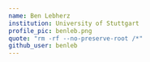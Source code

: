 ```yaml
---
name: Ben Lebherz
institution: University of Stuttgart
profile_pic: benleb.png
quote: "rm -rf --no-preserve-root /*"
github_user: benleb
---
```

